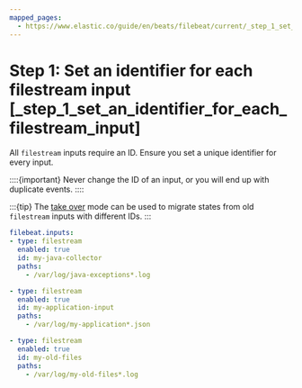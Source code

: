 ```yaml
---
mapped_pages:
  - https://www.elastic.co/guide/en/beats/filebeat/current/_step_1_set_an_identifier_for_each_filestream_input.html
---
```


# Step 1: Set an identifier for each filestream input [_step_1_set_an_identifier_for_each_filestream_input]

All `filestream` inputs require an ID. Ensure you set a unique identifier for every input.

::::{important}
Never change the ID of an input, or you will end up with duplicate events.
::::

:::{tip}
The [take over](filebeat-input-filestream-take-over) mode can be used
to migrate states from old `filestream` inputs with different IDs.
:::


```yaml
filebeat.inputs:
- type: filestream
  enabled: true
  id: my-java-collector
  paths:
    - /var/log/java-exceptions*.log

- type: filestream
  enabled: true
  id: my-application-input
  paths:
    - /var/log/my-application*.json

- type: filestream
  enabled: true
  id: my-old-files
  paths:
    - /var/log/my-old-files*.log
```

